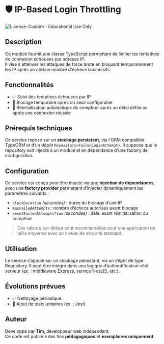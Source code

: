 # 🛡️ IP-Based Login Throttling

![License: Custom - Educational Use Only](https://img.shields.io/badge/license-educational--only-blue)

## Description

Ce module fournit une classe TypeScript permettant de limiter les tentatives de connexion échouées par adresse IP.  
Il vise à atténuer les attaques de force brute en bloquant temporairement les IP après un certain nombre d'échecs successifs.

## Fonctionnalités

- ✅ Suivi des tentatives échouées par IP
- 🚫 Blocage temporaire après un seuil configurable
- 🔄 Réinitialisation automatique du compteur après un délai défini ou après une connexion réussie

## Prérequis techniques

Ce service repose sur un **stockage persistant**, via l'ORM compatible TypeORM et d’un dépôt `Repository<FailedLoginAttempt>`.
Il suppose que le repository soit injecté à un module et en dépendance d'une factory de configuration.

## Configuration

Ce service est conçu pour être injecté via une **injection de dépendances**, avec une **factory provider** permettant d’injecter dynamiquement les paramètres suivants :

- `blockDuration` *(secondes)* : durée du blocage d’une IP
- `maxFailedAttempts` : nombre d’échecs autorisés avant blocage
- `resetFailedAttemptsTime` *(secondes)* : délai avant réinitialisation du compteur

> Des valeurs par défaut sont recommandées pour une application de taille moyenne avec un niveau de sécurité standard.

## Utilisation

Le service s’appuie sur un stockage persistant, via un dépôt de type Repository<FailedLoginAttempt>.
Il peut être intégré dans une logique d’authentification côté serveur (ex. : middleware Express, service NestJS, etc.).

## Évolutions prévues

- ✅ Nettoyage périodique
- 🔧 Ajout de tests unitaires (ex. : Jest)

## Auteur

Développé par **Tim**, développeur web indépendant.  
Ce code est publié à des fins **pédagogiques** et **exemplaires uniquement**.

